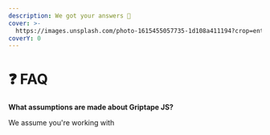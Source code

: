 ```yaml
---
description: We got your answers 💪
cover: >-
  https://images.unsplash.com/photo-1615455057735-1d108a411194?crop=entropy&cs=srgb&fm=jpg&ixid=MnwxOTcwMjR8MHwxfHNlYXJjaHwxfHxza2F0ZXxlbnwwfHx8fDE2Mzg0MDgwOTY&ixlib=rb-1.2.1&q=85
coverY: 0
---
```


# ❓ FAQ

**What assumptions are made about Griptape JS?**

We assume you're working with
